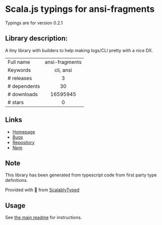 
# Scala.js typings for ansi-fragments

Typings are for version 0.2.1

## Library description:
A tiny library with builders to help making logs/CLI pretty with a nice DX.

|                    |                 |
| ------------------ | :-------------: |
| Full name          | ansi-fragments |
| Keywords           | cli, ansi |
| # releases         | 3 |
| # dependents       | 30 |
| # downloads        | 16595945 |
| # stars            | 0 |

## Links
- [Homepage](https://github.com/zamotany/ansi-fragments)
- [Bugs](https://github.com/zamotany/ansi-fragments/issues)
- [Repository](https://github.com/zamotany/ansi-fragments)
- [Npm](https://www.npmjs.com/package/ansi-fragments)
    


## Note
This library has been generated from typescript code from first party type definitions.

Provided with :purple_heart: from [ScalablyTyped](https://github.com/oyvindberg/ScalablyTyped)

## Usage
See [the main readme](../../readme.md) for instructions.


